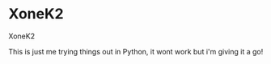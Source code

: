 XoneK2
======

XoneK2

This is just me trying things out in Python, it wont work but i'm giving it a go!
